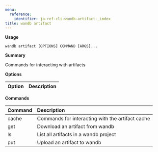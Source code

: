 ```yaml
---
menu:
  reference:
    identifier: ja-ref-cli-wandb-artifact-_index
title: wandb artifact
---
```


**Usage**

`wandb artifact [OPTIONS] COMMAND [ARGS]...`

**Summary**

Commands for interacting with artifacts


**Options**

| **Option** | **Description** |
| :--- | :--- |


**Commands**

| **Command** | **Description** |
| :--- | :--- |
| cache | Commands for interacting with the artifact cache |
| get | Download an artifact from wandb |
| ls | List all artifacts in a wandb project |
| put | Upload an artifact to wandb |